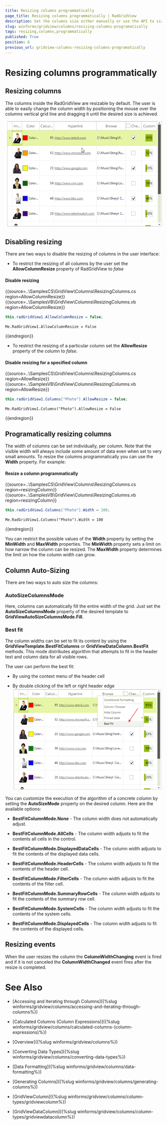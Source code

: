 ```yaml
---
title: Resizing columns programmatically
page_title: Resizing columns programmatically | RadGridView
description: Set the columns size either manually or use the API to size the columns according to their content.
slug: winforms/gridview/columns/resizing-columns-programatically
tags: resizing,columns,programmatically
published: True
position: 6
previous_url: gridview-columns-resizing-columns-programatically
---
```


# Resizing columns programmatically

## Resizing columns

The columns inside the RadGridView are resizable by default. The user is able to easily change the column width by positioning the mouse over the columns vertical grid line and dragging it until the desired size is achieved. 

![gridview-columns-rezise-columns001](images/gridview-columns-rezise-columns001.gif)

## Disabling resizing

There are two ways to disable the resizing of columns in the user interface:

* To restrict the resizing of all columns by the user set the __AllowColumnResize__ property of RadGridView to *false*

#### Disable resizing

{{source=..\SamplesCS\GridView\Columns\ResizingColumns.cs region=AllowColumnResize}} 
{{source=..\SamplesVB\GridView\Columns\ResizingColumns.vb region=AllowColumnResize}} 

````C#
this.radGridView1.AllowColumnResize = false;

````
````VB.NET
Me.RadGridView1.AllowColumnResize = False

````

{{endregion}}

* To restrict the resizing of a particular column set the __AllowResize__ property of the column to *false*.

#### Disable resizing for a specified column

{{source=..\SamplesCS\GridView\Columns\ResizingColumns.cs region=AllowResize}} 
{{source=..\SamplesVB\GridView\Columns\ResizingColumns.vb region=AllowResize}} 

````C#
this.radGridView1.Columns["Photo"].AllowResize = false;

````
````VB.NET
Me.RadGridView1.Columns("Photo").AllowResize = False

````

{{endregion}}

## Programatically resizing columns

The width of columns can be set individually, per column. Note that the visible width will always include some amount of data even when set to very small amounts. To resize the columns programmatically you can use the __Width__ property. For example: 

#### Resize a column programmatically

{{source=..\SamplesCS\GridView\Columns\ResizingColumns.cs region=resizingColumn}} 
{{source=..\SamplesVB\GridView\Columns\ResizingColumns.vb region=resizingColumn}} 

````C#
this.radGridView1.Columns["Photo"].Width = 100;

````
````VB.NET
Me.RadGridView1.Columns("Photo").Width = 100

````

{{endregion}}

You can restrict the possible values of the __Width__ property by setting the __MinWidth__ and __MaxWidth__ properties. The __MinWidth__ property sets a limit on how narrow the column can be resized. The __MaxWidth__ property determines the limit on how the column width can grow.

## Column Auto-Sizing

There are two ways to auto size the columns:

### AutoSizeColumnsMode

Here, columns can automatically fill the entire width of the grid. Just set the __AutoSizeColumnsMode__ property of the desired template to __GridViewAutoSizeColumnsMode.Fill__.

### Best fit

The column widths can be set to fit its content by using the __GridViewTemplate.BestFitColumns__ or __GridViewDataColumn.BestFit__ methods. This mode distributes algorithm that attempts to fit in the header text and column data for all visible rows.

The user can perform the best fit:

* By using the context menu of the header cell

* By double clicking of the left or right header edge <br>![](images/gridview-columns-rezise-columns003.png)

You can customize the execution of the algorithm of a concrete column by setting the __AutoSizeMode__ property on the desired column. Here are the available options:

* __BestFitColumnMode.None__ - The column width does not automatically adjust.

* __BestFitColumnMode.AllCells__ - The column width adjusts to fit the contents all cells in the control.

* __BestFitColumnMode.DisplayedDataCells__ - The column width adjusts to fit the contents of the displayed data cells.

* __BestFitColumnMode.HeaderCells__ - The column width adjusts to fit the contents of the header cell.

* __BestFitColumnMode.FilterCells__ - The column width adjusts to fit the contents of the filter cell.

* __BestFitColumnMode.SummaryRowCells__ - The column width adjusts to fit the contents of the summary row cell.

* __BestFitColumnMode.SystemCells__ - The column width adjusts to fit the contents of the system cells.

* __BestFitColumnMode.DisplayedCells__ - The column width adjusts to fit the contents of the displayed cells.

## Resizing events

When the user resizes the column the __ColumnWidthChanging__ event is fired and if it is not canceled the __ColumnWidthChanged__ event fires after the resize is completed.
# See Also
* [Accessing and Iterating through Columns]({%slug winforms/gridview/columns/accessing-and-iterating-through-columns%})

* [Calculated Columns (Column Expressions)]({%slug winforms/gridview/columns/calculated-columns-(column-expressions)%})

* [Overview]({%slug winforms/gridview/columns%})

* [Converting Data Types]({%slug winforms/gridview/columns/converting-data-types%})

* [Data Formatting]({%slug winforms/gridview/columns/data-formatting%})

* [Generating Columns]({%slug winforms/gridview/columns/generating-columns%})

* [GridViewColumn]({%slug winforms/gridview/columns/column-types/gridviewcolumn%})

* [GridViewDataColumn]({%slug winforms/gridview/columns/column-types/gridviewdatacolumn%})

